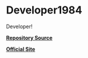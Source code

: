 # Developer1984
Developer!

**[Repository Source](https://develope.yourepo.com/)**

**[Official Site](https://dandeveloper.carrd.co)**

